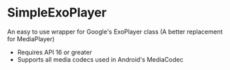 # SimpleExoPlayer
An easy to use wrapper for Google's ExoPlayer class (A better replacement for MediaPlayer)
  - Requires API 16 or greater
  - Supports all media codecs used in Android's MediaCodec
